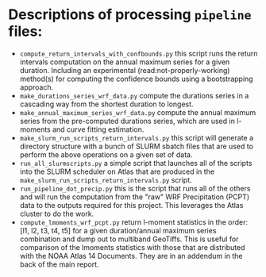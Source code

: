 # Descriptions of processing `pipeline` files:

- `compute_return_intervals_with_confbounds.py`
this script runs the return intervals computation on the annual maximum series for a given duration. Including an experimental (read:not-properly-working) method(s) for computing the confidence bounds using a bootstrapping approach.
- `make_durations_series_wrf_data.py`
compute the durations series in a cascading way from the shortest duration to longest.
- `make_annual_maximum_series_wrf_data.py`
compute the annual maximum series from the pre-computed durations series, which are used in l-moments and curve fitting estimation.
- `make_slurm_run_scripts_return_intervals.py`
this script will generate a directory structure with a bunch of SLURM sbatch files that are used to perform the above operations on a given set of data.
- `run_all_slurmscripts.py`
a simple script that launches all of the scripts into the SLURM scheduler on Atlas that are produced in the `make_slurm_run_scripts_return_intervals.py` script.
- `run_pipeline_dot_precip.py`
this is the script that runs all of the others and will run the computation from the "raw" WRF Precipitation (PCPT) data to the outputs required for this project. This leverages the Atlas cluster to do the work.
- `compute_lmoments_wrf_pcpt.py`
return l-moment statistics in the order: [l1, l2, t3, t4, t5] for a given duration/annual maximum series combination and dump out to multiband GeoTiffs. This is useful for comparison of the lmoments statistics with those that are distributed with the NOAA Atlas 14 Documents.  They are in an addendum in the back of the main report.
